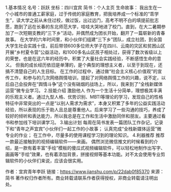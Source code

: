 1.基本情况
名号：跃跃
坐标：四川宜宾
简书：个人主页 
生命故事：
我出生在一个小城市的普通工薪家庭，过于传统的家庭教育，把我培养成一个标准的“乖学生”，读大学之前从未住过校，做过饭，出过远门，高考不明不白的填提前批志愿，跑到了远在长春的东北师范大学，哇哇大哭地进了校门。直到，在大二暑期参加了一次短期支教的“三下乡”活动，并偶然成为团长开始，翻开了一篇崭新的青春故事。
在大学的六年时间里，和小伙伴们组建“三下乡”团队，成立社团，到全国大学生社会实践十佳，前后带领600多位师大学子在四川、云南的灾区和贫困山区开展“乡村夏令营”公益活动，和1000多名山区孩子相处过，获得了数次省级以上的荣誉。也是在这六年的经历中，积累了大量社会实践经验，不断感悟生命的意义。
但我的成长经历依旧是单薄的，是个典型的理想主义者，以至于到现在，还搞不清楚自己的人生目标。
在工作的过程中，通过做“社会主义核心价值观”的宣传工作，和参与的几次网络舆情培训，提起了对网络舆情工作的兴趣，说不定，以后自己会投奔在“舆情斗争”这个没有硝烟的战场上，所以，我来到了“全栈新媒体运营”微专业学习。
2.技能介绍
激励他人
作为一个生活十分简单，理想极其丰满的乐观主义者。通过九型人格、优势识别、MBTI等理论的学习，发现自己的性格特征中非常突出的一点是“以别人需求为需求”，本身又积累了多年的公益实践活动经验，所以表现的乐于助人且总是尊重他人。后来学习了一些沟通的技巧，养成了较好的倾听和表达能力，所以我总是在工作和生活中激励同伴和朋友。主要通过看书和参加线下培训课学习。
3.输出计划
每周在简书发表一篇团队工作杂记，记录下和“青年之声宜宾”小伙伴们一起工作的小故事；
认真完成“全栈新媒体运营”微专业的作业；
在工作中，尽量多的使用课程学习到的理论知识。
4.利器推荐
推荐一款最近接触到的视频编辑软件——来画。
偶然浏览微信推文的时候看到的介绍，是一款有着丰富“手绘”模板的傻瓜式视频编辑软件，可以轻松地制作出写字、画画等“手绘”效果，也有着添加背景，拼接视频等基本功能。对不太会使用专业剪辑软件的小伙伴们来说，应该会很实用。


作者：宜宾青年李跃
链接：https://www.jianshu.com/p/22dab0f85370
来源：简书
著作权归作者所有。商业转载请联系作者获得授权，非商业转载请注明出处。
